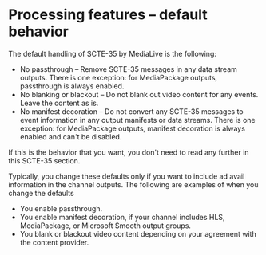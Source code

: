 # Processing features – default behavior<a name="processing-options-default"></a>

The default handling of SCTE\-35 by MediaLive is the following:
+ No passthrough – Remove SCTE\-35 messages in any data stream outputs\. There is one exception: for MediaPackage outputs, passthrough is always enabled\.
+ No blanking or blackout – Do not blank out video content for any events\. Leave the content as is\.
+ No manifest decoration – Do not convert any SCTE\-35 messages to event information in any output manifests or data streams\. There is one exception: for MediaPackage outputs, manifest decoration is always enabled and can't be disabled\.

If this is the behavior that you want, you don't need to read any further in this SCTE\-35 section\.

Typically, you change these defaults only if you want to include ad avail information in the channel outputs\. The following are examples of when you change the defaults
+ You enable passthrough\.
+ You enable manifest decoration, if your channel includes HLS, MediaPackage, or Microsoft Smooth output groups\.
+ You blank or blackout video content depending on your agreement with the content provider\. 
